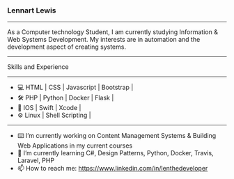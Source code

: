 ### Lennart Lewis
___
As a Computer technology Student, I am currently studying Information & Web Systems Development. My interests are in automation and the development aspect of creating systems. 
___

Skills and Experience
___
* 💻 HTML | CSS | Javascript | Bootstrap |
* 🛠 PHP | Python |  Docker | Flask |
* 📱 IOS | Swift | Xcode |
* ⚙️ Linux | Shell Scripting |
___
- ⌨️ I’m currently working on Content Management Systems & Building Web Applications in my current courses 
- 🌱 I’m currently learning C#, Design Patterns, Python, Docker, Travis, Laravel, PHP 
- 📫 How to reach me: https://www.linkedin.com/in/lenthedeveloper
